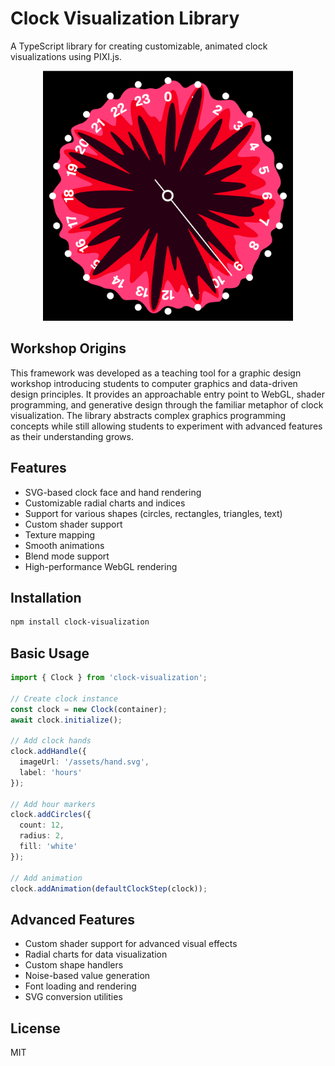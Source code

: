 # Clock Visualization Library

A TypeScript library for creating customizable, animated clock visualizations using PIXI.js.

<div align="center">
  <img src="example.png" width="400" alt="Example Clock Visualization">
</div>

## Workshop Origins

This framework was developed as a teaching tool for a graphic design workshop introducing students to computer graphics and data-driven design principles. It provides an approachable entry point to WebGL, shader programming, and generative design through the familiar metaphor of clock visualization. The library abstracts complex graphics programming concepts while still allowing students to experiment with advanced features as their understanding grows.

## Features

- SVG-based clock face and hand rendering
- Customizable radial charts and indices
- Support for various shapes (circles, rectangles, triangles, text)
- Custom shader support
- Texture mapping
- Smooth animations
- Blend mode support
- High-performance WebGL rendering

## Installation

```bash
npm install clock-visualization
```

## Basic Usage

```typescript
import { Clock } from 'clock-visualization';

// Create clock instance
const clock = new Clock(container);
await clock.initialize();

// Add clock hands
clock.addHandle({
  imageUrl: '/assets/hand.svg',
  label: 'hours'
});

// Add hour markers
clock.addCircles({
  count: 12,
  radius: 2,
  fill: 'white'
});

// Add animation
clock.addAnimation(defaultClockStep(clock));
```

## Advanced Features

- Custom shader support for advanced visual effects
- Radial charts for data visualization
- Custom shape handlers
- Noise-based value generation
- Font loading and rendering
- SVG conversion utilities



## License

MIT